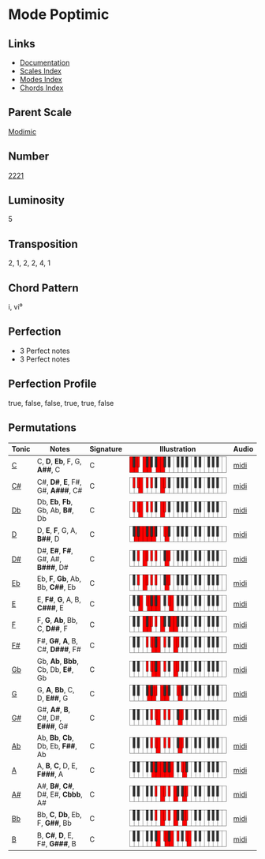 # Mode Poptimic

## Links

- [Documentation](README.md)
- [Scales Index](Scales.md)
- [Modes Index](Modes.md)
- [Chords Index](Chords.md)

## Parent Scale

[Modimic](ScaleModimic.md)

## Number

[2221](https://ianring.com/musictheory/scales/2221)

## Luminosity

5

## Transposition

2, 1, 2, 2, 4, 1

## Chord Pattern

i, vi⁰

## Perfection

- 3 Perfect notes
- 3 Perfect notes

## Perfection Profile

true, false, false, true, true, false

## Permutations

| Tonic | Notes | Signature | Illustration | Audio |
|-------|-------|-----------|--------------|-------|
| [C](ModeCNaturalPoptimic.md) | C, **D**, **Eb**, F, G, **A##**, C | C | ![CNaturalPoptimic](ModeCNaturalPoptimic.png) | [midi](https://github.com/edipermadi/music/blob/main/docs/ModeCNaturalPoptimic.mid?raw=true) |
| [C#](ModeCSharpPoptimic.md) | C#, **D#**, **E**, F#, G#, **A###**, C# | C | ![CSharpPoptimic](ModeCSharpPoptimic.png) | [midi](https://github.com/edipermadi/music/blob/main/docs/ModeCSharpPoptimic.mid?raw=true) |
| [Db](ModeDFlatPoptimic.md) | Db, **Eb**, **Fb**, Gb, Ab, **B#**, Db | C | ![DFlatPoptimic](ModeDFlatPoptimic.png) | [midi](https://github.com/edipermadi/music/blob/main/docs/ModeDFlatPoptimic.mid?raw=true) |
| [D](ModeDNaturalPoptimic.md) | D, **E**, **F**, G, A, **B##**, D | C | ![DNaturalPoptimic](ModeDNaturalPoptimic.png) | [midi](https://github.com/edipermadi/music/blob/main/docs/ModeDNaturalPoptimic.mid?raw=true) |
| [D#](ModeDSharpPoptimic.md) | D#, **E#**, **F#**, G#, A#, **B###**, D# | C | ![DSharpPoptimic](ModeDSharpPoptimic.png) | [midi](https://github.com/edipermadi/music/blob/main/docs/ModeDSharpPoptimic.mid?raw=true) |
| [Eb](ModeEFlatPoptimic.md) | Eb, **F**, **Gb**, Ab, Bb, **C##**, Eb | C | ![EFlatPoptimic](ModeEFlatPoptimic.png) | [midi](https://github.com/edipermadi/music/blob/main/docs/ModeEFlatPoptimic.mid?raw=true) |
| [E](ModeENaturalPoptimic.md) | E, **F#**, **G**, A, B, **C###**, E | C | ![ENaturalPoptimic](ModeENaturalPoptimic.png) | [midi](https://github.com/edipermadi/music/blob/main/docs/ModeENaturalPoptimic.mid?raw=true) |
| [F](ModeFNaturalPoptimic.md) | F, **G**, **Ab**, Bb, C, **D##**, F | C | ![FNaturalPoptimic](ModeFNaturalPoptimic.png) | [midi](https://github.com/edipermadi/music/blob/main/docs/ModeFNaturalPoptimic.mid?raw=true) |
| [F#](ModeFSharpPoptimic.md) | F#, **G#**, **A**, B, C#, **D###**, F# | C | ![FSharpPoptimic](ModeFSharpPoptimic.png) | [midi](https://github.com/edipermadi/music/blob/main/docs/ModeFSharpPoptimic.mid?raw=true) |
| [Gb](ModeGFlatPoptimic.md) | Gb, **Ab**, **Bbb**, Cb, Db, **E#**, Gb | C | ![GFlatPoptimic](ModeGFlatPoptimic.png) | [midi](https://github.com/edipermadi/music/blob/main/docs/ModeGFlatPoptimic.mid?raw=true) |
| [G](ModeGNaturalPoptimic.md) | G, **A**, **Bb**, C, D, **E##**, G | C | ![GNaturalPoptimic](ModeGNaturalPoptimic.png) | [midi](https://github.com/edipermadi/music/blob/main/docs/ModeGNaturalPoptimic.mid?raw=true) |
| [G#](ModeGSharpPoptimic.md) | G#, **A#**, **B**, C#, D#, **E###**, G# | C | ![GSharpPoptimic](ModeGSharpPoptimic.png) | [midi](https://github.com/edipermadi/music/blob/main/docs/ModeGSharpPoptimic.mid?raw=true) |
| [Ab](ModeAFlatPoptimic.md) | Ab, **Bb**, **Cb**, Db, Eb, **F##**, Ab | C | ![AFlatPoptimic](ModeAFlatPoptimic.png) | [midi](https://github.com/edipermadi/music/blob/main/docs/ModeAFlatPoptimic.mid?raw=true) |
| [A](ModeANaturalPoptimic.md) | A, **B**, **C**, D, E, **F###**, A | C | ![ANaturalPoptimic](ModeANaturalPoptimic.png) | [midi](https://github.com/edipermadi/music/blob/main/docs/ModeANaturalPoptimic.mid?raw=true) |
| [A#](ModeASharpPoptimic.md) | A#, **B#**, **C#**, D#, E#, **Cbbb**, A# | C | ![ASharpPoptimic](ModeASharpPoptimic.png) | [midi](https://github.com/edipermadi/music/blob/main/docs/ModeASharpPoptimic.mid?raw=true) |
| [Bb](ModeBFlatPoptimic.md) | Bb, **C**, **Db**, Eb, F, **G##**, Bb | C | ![BFlatPoptimic](ModeBFlatPoptimic.png) | [midi](https://github.com/edipermadi/music/blob/main/docs/ModeBFlatPoptimic.mid?raw=true) |
| [B](ModeBNaturalPoptimic.md) | B, **C#**, **D**, E, F#, **G###**, B | C | ![BNaturalPoptimic](ModeBNaturalPoptimic.png) | [midi](https://github.com/edipermadi/music/blob/main/docs/ModeBNaturalPoptimic.mid?raw=true) |

